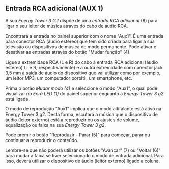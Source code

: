 ## Entrada RCA adicional (AUX 1)

A sua *Energy Tower 3 G2* dispõe de uma *entrada RCA adicional* (8) para ligar o seu leitor de música através do cabo de áudio RCA.

Encontrará a entrada no painel superior com o nome "Aux1". É uma entrada para conector RCA (áudio estéreo) que tem sido criada para ligar a sua televisão ou dispositivos de música de modo permanente. Pode ativar e desativar as entradas através do botão "Mudar função" (4).

Ligue a extremidade RCA (L e R) do cabo à entrada RCA adicional (áudio estéreo) (L e R, respectivamente) e a outra extremidade com conector jack 3,5 mm à saída de áudio do dispositivo que vai utilizar como por exemplo, um leitor MP3, um computador portátil, um smartphone, etc. 

Prima o botão *Mudar modo (4)* e seleccione o modo "Aux1", o qual pode visualizar no *Ecrã LED (1)* do painel superior enquanto a *Energy Tower 3 g2* está ligada.

O modo de reprodução "Aux1" implica que o modo altifalante está ativo na Energy Tower 3 g2. Desta forma, escutará a música que o dispositivo de áudio (leitor externo) está a reproduzir ou os ajustes de volume, equalização ou faixa na sua *Energy Tower 3 g2*.

Pode premir o botão "Reproduzir - Parar (5)" para começar, parar ou continuar a reproduzir o conteúdo.

Lembre-se que não poderá utilizar os botões "Avançar" (7) ou "Voltar (6)" para mudar a faixa se tiver seleccionado o modo de entrada adicional. Para isso, deverá utilizar o dispositivo de áudio (leitor externo) ligado a coluna.

